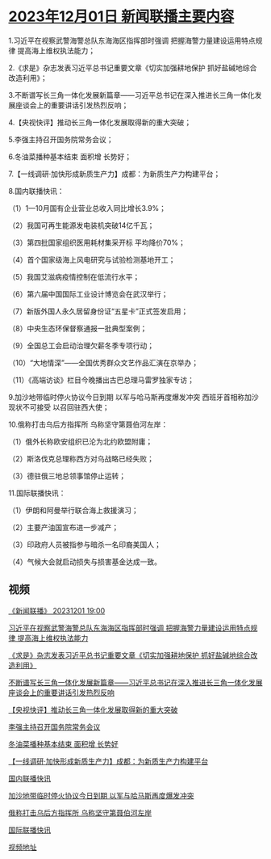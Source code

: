 # [2023年12月01日 新闻联播主要内容](https://tv.cctv.com/lm/xwlb/day/20231201.shtml)

1.习近平在视察武警海警总队东海海区指挥部时强调 把握海警力量建设运用特点规律 提高海上维权执法能力；

2.《求是》杂志发表习近平总书记重要文章《切实加强耕地保护 抓好盐碱地综合改造利用》；

3.不断谱写长三角一体化发展新篇章——习近平总书记在深入推进长三角一体化发展座谈会上的重要讲话引发热烈反响；

4.【央视快评】推动长三角一体化发展取得新的重大突破；

5.李强主持召开国务院常务会议；

6.冬油菜播种基本结束 面积增 长势好；

7.【一线调研·加快形成新质生产力】成都：为新质生产力构建平台；

8.国内联播快讯：

（1）1—10月国有企业营业总收入同比增长3.9%；

（2）我国可再生能源发电装机突破14亿千瓦；

（3）第四批国家组织医用耗材集采开标 平均降价70%；

（4）首个国家级海上风电研究与试验检测基地开工；

（5）我国艾滋病疫情控制在低流行水平；

（6）第六届中国国际工业设计博览会在武汉举行；

（7）新版外国人永久居留身份证“五星卡”正式签发启用；

（8）中央生态环保督察通报一批典型案例；

（9）全国总工会启动治理欠薪冬季专项行动；

（10）“大地情深”——全国优秀群众文艺作品汇演在京举办；

（11）《高端访谈》栏目今晚播出古巴总理马雷罗独家专访；

9.加沙地带临时停火协议今日到期 以军与哈马斯再度爆发冲突 西班牙首相称加沙现状不可接受 以召回驻西大使；

10.俄称打击乌后方指挥所 乌称坚守第聂伯河左岸：

（1）俄外长称欧安组织已沦为北约欧盟附庸；

（2）斯洛伐克总理称西方对乌战略已经失败；

（3）德驻俄三地总领事馆停止运转；

11.国际联播快讯：

（1）伊朗和阿曼举行联合海上救援演习；

（2）主要产油国宣布进一步减产；

（3）印政府人员被指参与暗杀一名印裔美国人；

（4）气候大会就启动损失与损害基金达成一致。

## 视频

[《新闻联播》 20231201 19:00](https://tv.cctv.com/2023/12/01/VIDEzaayBhmLsVWZhz4Km4Nk231201.shtml)

[习近平在视察武警海警总队东海海区指挥部时强调 把握海警力量建设运用特点规律 提高海上维权执法能力](https://tv.cctv.com/2023/12/01/VIDE7YlMgIujQE3q0BfDVg9y231201.shtml)

[《求是》杂志发表习近平总书记重要文章《切实加强耕地保护 抓好盐碱地综合改造利用》](https://tv.cctv.com/2023/12/01/VIDEXLlIx1DWCTjebimK7voq231201.shtml)

[不断谱写长三角一体化发展新篇章——习近平总书记在深入推进长三角一体化发展座谈会上的重要讲话引发热烈反响](https://tv.cctv.com/2023/12/01/VIDEzD8H4EW9zKci9Tu7DCiH231201.shtml)

[【央视快评】推动长三角一体化发展取得新的重大突破](https://tv.cctv.com/2023/12/01/VIDESmj33DblxVWizMywKvrk231201.shtml)

[李强主持召开国务院常务会议](https://tv.cctv.com/2023/12/01/VIDEGopaKDEsOipYVfd1WM13231201.shtml)

[冬油菜播种基本结束 面积增 长势好](https://tv.cctv.com/2023/12/01/VIDEWS7ASlLKqS0X5vstx0qf231201.shtml)

[【一线调研·加快形成新质生产力】成都：为新质生产力构建平台](https://tv.cctv.com/2023/12/01/VIDEZpffsibzh2lu2EmIpwSI231201.shtml)

[国内联播快讯](https://tv.cctv.com/2023/12/01/VIDEojM8QHikHc3eWWxHKmgg231201.shtml)

[加沙地带临时停火协议今日到期 以军与哈马斯再度爆发冲突](https://tv.cctv.com/2023/12/01/VIDEOCFrP32xRv6zsX2b0Hbm231201.shtml)

[俄称打击乌后方指挥所 乌称坚守第聂伯河左岸](https://tv.cctv.com/2023/12/01/VIDE7oA3IarobID0icm9O0Xg231201.shtml)

[国际联播快讯](https://tv.cctv.com/2023/12/01/VIDEmjiY2UNIJlHNButjwuAZ231201.shtml)

[视频地址](https://tv.cctv.com/lm/xwlb/day/20231201.shtml) 


